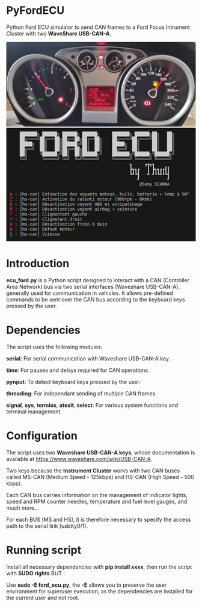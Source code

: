 # PyFordECU
Python Ford ECU simulator to send CAN frames to a Ford Focus Intrument Cluster with two **WaveShare USB-CAN-A**.

!["Python ECU Simulator Image"](images/ecu_ford.png "Python ECU Simulator")
!["Ford Focus Instrument Cluster Image"](images/instrument_cluster.png "Ford Focus Instrument Cluster")

# Introduction
**ecu_ford.py** is a Python script designed to interact with a CAN (Controller Area Network) bus via two serial interfaces (Waveshare USB-CAN-A), generally used for communication in vehicles. 
It allows pre-defined commands to be sent over the CAN bus according to the keyboard keys pressed by the user.

# Dependencies
The script uses the following modules:

**serial**: For serial communication with Waveshare USB-CAN-A key.

**time**: For pauses and delays required for CAN operations.

**pynput**: To detect keyboard keys pressed by the user.

**threading**: For independant sending of multiple CAN frames.

**signal**, **sys**, **termios**, **atexit**, **select**: For various system functions and terminal management.

# Configuration
The script uses two **Waveshare USB-CAN-A keys**, whose documentation is available at https://www.waveshare.com/wiki/USB-CAN-A.

Two keys because the **Instrument Cluster** works with two CAN buses called MS-CAN (Medium Speed - 125kbps) and HS-CAN (High Speed - 500 kbps).

Each CAN bus carries information on the management of indicator lights, speed and RPM counter needles, temperature and fuel level gauges, and much more...

For each BUS (MS and HS), it is therefore necessary to specify the access path to the serial link (usbtty0/1).

# Running script
Install all necessary dependencies with **pip install xxxx**, then run the script with **SUDO rights** BUT :

Use **sudo -E ford_ecu.py**, the **-E** allows you to preserve the user environment for superuser execution, as the dependencies are installed for the current user and not root.

